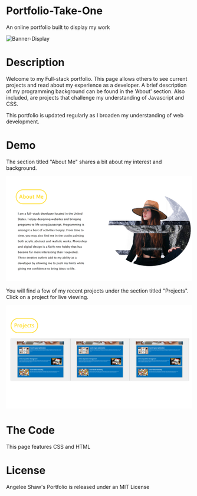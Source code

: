 # Portfolio-Take-One
An online portfolio built to display my work

![Banner-Display](./assets/images/angelee-webpage-portfolio-home.png)

# Description
Welcome to my Full-stack portfolio. This page allows others to see current projects and read about my experience as a developer. A brief description of my programming background can be found in the 'About' section. Also included, are projects that challenge my understanding of Javascript and CSS. 

This portfolio is updated regularly as I broaden my understanding of web development. 

# Demo 

The section titled "About Me" shares a bit about my interest and background. 

![About](./assets/images/fullstack-about-me-section.png)

You will find a few of my recent projects under the section titled "Projects". Click on a project for live viewing. 

![Projects](./assets/images/fullstack-projects-section.png)


# The Code
This page features CSS and HTML

# License
Angelee Shaw's Portfolio is released under an MIT License 